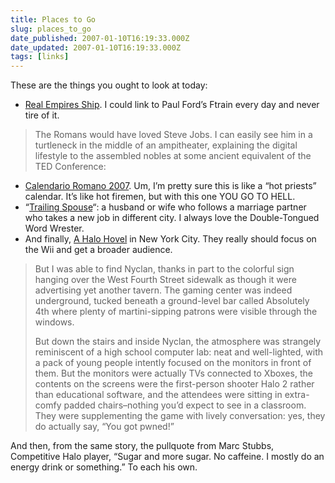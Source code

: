 ```yaml
---
title: Places to Go
slug: places_to_go
date_published: 2007-01-10T16:19:33.000Z
date_updated: 2007-01-10T16:19:33.000Z
tags: [links]
---
```


These are the things you ought to look at today:

- [Real Empires Ship](http://www.ftrain.com/RealEmpiresShip.html). I could link to Paul Ford’s Ftrain every day and never tire of it.

> The Romans would have loved Steve Jobs. I can easily see him in a turtleneck in the middle of an ampitheater, explaining the digital lifestyle to the assembled nobles at some ancient equivalent of the TED Conference:

- [Calendario Romano 2007](http://www.calendarioromano.org/). Um, I’m pretty sure this is like a “hot priests” calendar. It’s like hot firemen, but with this one YOU GO TO HELL.
- “[Trailing Spouse](http://www.doubletongued.org/index.php/dictionary/trailing_spouse/)“: a husband or wife who follows a marriage partner who takes a new job in different city. I always love the Double-Tongued Word Wrester.
- And finally, [A Halo Hovel](http://news.com.com/2102-1043_3-6146431.html?tag=st.util.print) in New York City. They really should focus on the Wii and get a broader audience.

> But I was able to find Nyclan, thanks in part to the colorful sign hanging over the West Fourth Street sidewalk as though it were advertising yet another tavern. The gaming center was indeed underground, tucked beneath a ground-level bar called Absolutely 4th where plenty of martini-sipping patrons were visible through the windows.
> 
> But down the stairs and inside Nyclan, the atmosphere was strangely reminiscent of a high school computer lab: neat and well-lighted, with a pack of young people intently focused on the monitors in front of them. But the monitors were actually TVs connected to Xboxes, the contents on the screens were the first-person shooter Halo 2 rather than educational software, and the attendees were sitting in extra-comfy padded chairs–nothing you’d expect to see in a classroom. They were supplementing the game with lively conversation: yes, they do actually say, “You got pwned!”

And then, from the same story, the pullquote from Marc Stubbs, Competitive Halo player, “Sugar and more sugar. No caffeine. I mostly do an energy drink or something.” To each his own.
